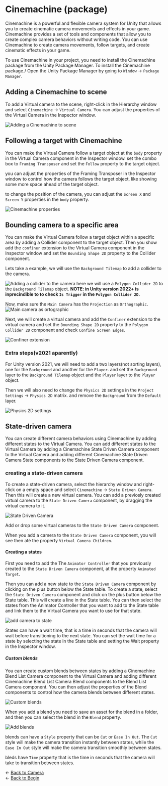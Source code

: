 # Cinemachine (package)

Cinemachine is a powerful and flexible camera system for Unity that allows you to create cinematic camera movements and effects in your game. Cinemachine provides a set of tools and components that allow you to create complex camera behaviors without writing code. You can use Cinemachine to create camera movements, follow targets, and create cinematic effects in your game.

To use Cinemachine in your project, you need to install the Cinemachine package from the Unity Package Manager. To install the Cinemachine package./
Open the Unity Package Manager by going to `Window` -> `Package Manager`.

## Adding a Cinemachine to scene

To add a Virtual camera to the scene, right-click in the Hierarchy window and select `Cinemachine` -> `Virtual Camera`. You can adjust the properties of the Virtual Camera in the Inspector window.

![Adding a Cinemachine to scene](./assets/cinemachine_virtual_camera.png)

## Following a target with Cinemachine

You can make the Virtual Camera follow a target object at the `body` property in the Virtual Camera component in the Inspector window.  set the combo box to `Framing Transposer` and set the `Follow` property to the target object.

you can adjust the properties of the Framing Transposer in the Inspector window to control how the camera follows the target object, like showing some more space ahead of the target object.

to change the position of the camera, you can adjust the `Screen X` and `Screen Y` properties in the `body` property.

![Cinemachine properties](./assets/cinemachine_properties.png)


## Bounding camera to a specific area

You can make the Virtual Camera follow a target object within a specific area by adding a Collider component to the target object. Then you show add the `confiner` extension to the Virtual Camera component in the Inspector window and set the `Bounding Shape 2D` property to the Collider component.

Lets take a example, we will use the `Background Tilemap` to add a collider to the camera.

![Adding a collider to the camera](./assets/background-collider-cinemachine.png)
here we will use a `Polygon Collider 2D` to the `Background Tilemap` object.
**NOTE: in Unity version 2022+ is inprecindible to to check `Is Trigger` in the `Polygon Collider 2D`.**

Now, make sure the `Main Camera` has the `Projection` as `Orthographic`.
![Main camera as ortographic](./assets/main_camera_ortographic.png)

Next, we will create a virtual camera and add the `Confiner` extension to the virtual camera and set the `Bounding Shape 2D` property to the `Polygon Collider 2D` component and check `Confine Screen Edges`.

![Confiner extension](./assets/cinemachine_confiner_extension.png)

### Extra steps(v2021 aparently)
For Unity version 2021, we will need to add a two layers(not sorting layers), one for the `Background` and another for the `Player`. and set the `Background` layer to the `Background Tilemap` object and the `Player` layer to the `Player` object. 

Then we will also need to change the `Physics 2D` settings in the `Project Settings` -> `Physics 2D` matrix. and remove the `Background` from the `Default` layer.

![Physics 2D settings](./assets/collision_matrix.png)


## State-driven camera

You can create different camera behaviors using Cinemachine by adding different states to the Virtual Camera. You can add different states to the Virtual Camera by adding a Cinemachine State Driven Camera component to the Virtual Camera and adding different Cinemachine State Driven Camera State components to the State Driven Camera component.

### creating a state-driven camera

To create a state-driven camera, select the hierarchy window and right-click on a empty space and select `Cinemachine` -> `State Driven Camera`. 
Then this will create a new virtual camera. You can add a previosly created virtual camera to the `State Driven Camera` component, by dragging the virtual camera to it.

![State Driven Camera](./assets/cinemachine_state_driven_camera.png)

Add or drop some virtual cameras to the `State Driven Camera` component.

When you add a camera to the `State Driven Camera` component, you will see then até the property `Virtual Camera Children`.


#### Creating a states
First you need to add the The `Animator Controller` that you previously created to the `State Driven Camera` component, at the property `Animated Target`.

Then you can add a new state to the `State Driven Camera` component by clicking on the plus button below the State table.
To create a state, select the `State Driven Camera` component and click on the plus button below the State table. This will create a line in the State table. You can then select the states from the Animator Controller that you want to add to the State table and link them to the Virtual Camera you want to use for that state.

![add camera to state](./assets/add_camera_states.png)

States can have a wait time, that is a time in seconds that the camera will wait before transitioning to the next state. You can set the wait time for a state by selecting the state in the State table and setting the Wait property in the Inspector window.

##### Custom blends

You can create custom blends between states by adding a Cinemachine Blend List Camera component to the Virtual Camera and adding different Cinemachine Blend List Camera Blend components to the Blend List Camera component. You can then adjust the properties of the Blend components to control how the camera blends between different states.

![Custom blends](./assets/cinemachine_custom_blends.png)

When you add a blend you need to save an asset for the blend in a folder, and then you can select the blend in the `Blend` property.

![Add blends](./assets/cinemachine_add_bends.png)

blends can have a `Style` property that can be `Cut` or `Ease In Out`. The `Cut` style will make the camera transition instantly between states, while the `Ease In Out` style will make the camera transition smoothly between states.

bleds have `Time` property that is the time in seconds that the camera will take to transition between states.

&larr; [Back to Camera](./camera.md)\
&larr; [Back to Begin](./readme.md)